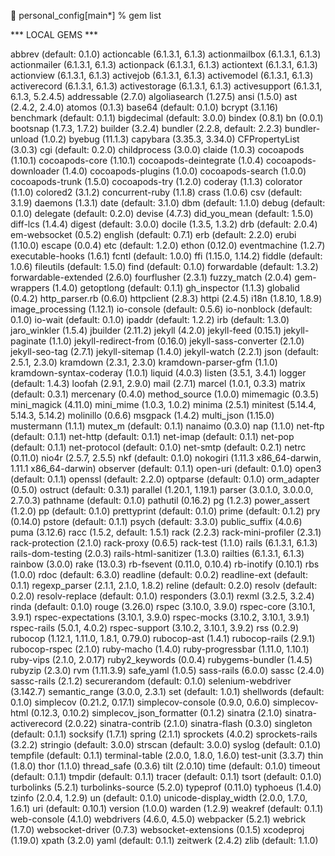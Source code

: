 👻  personal_config[main*] % gem list

*** LOCAL GEMS ***

abbrev (default: 0.1.0)
actioncable (6.1.3.1, 6.1.3)
actionmailbox (6.1.3.1, 6.1.3)
actionmailer (6.1.3.1, 6.1.3)
actionpack (6.1.3.1, 6.1.3)
actiontext (6.1.3.1, 6.1.3)
actionview (6.1.3.1, 6.1.3)
activejob (6.1.3.1, 6.1.3)
activemodel (6.1.3.1, 6.1.3)
activerecord (6.1.3.1, 6.1.3)
activestorage (6.1.3.1, 6.1.3)
activesupport (6.1.3.1, 6.1.3, 5.2.4.5)
addressable (2.7.0)
algoliasearch (1.27.5)
ansi (1.5.0)
ast (2.4.2, 2.4.0)
atomos (0.1.3)
base64 (default: 0.1.0)
bcrypt (3.1.16)
benchmark (default: 0.1.1)
bigdecimal (default: 3.0.0)
bindex (0.8.1)
bn (0.0.1)
bootsnap (1.7.3, 1.7.2)
builder (3.2.4)
bundler (2.2.8, default: 2.2.3)
bundler-unload (1.0.2)
byebug (11.1.3)
capybara (3.35.3, 3.34.0)
CFPropertyList (3.0.3)
cgi (default: 0.2.0)
childprocess (3.0.0)
claide (1.0.3)
cocoapods (1.10.1)
cocoapods-core (1.10.1)
cocoapods-deintegrate (1.0.4)
cocoapods-downloader (1.4.0)
cocoapods-plugins (1.0.0)
cocoapods-search (1.0.0)
cocoapods-trunk (1.5.0)
cocoapods-try (1.2.0)
coderay (1.1.3)
colorator (1.1.0)
colored2 (3.1.2)
concurrent-ruby (1.1.8)
crass (1.0.6)
csv (default: 3.1.9)
daemons (1.3.1)
date (default: 3.1.0)
dbm (default: 1.1.0)
debug (default: 0.1.0)
delegate (default: 0.2.0)
devise (4.7.3)
did_you_mean (default: 1.5.0)
diff-lcs (1.4.4)
digest (default: 3.0.0)
docile (1.3.5, 1.3.2)
drb (default: 2.0.4)
em-websocket (0.5.2)
english (default: 0.7.1)
erb (default: 2.2.0)
erubi (1.10.0)
escape (0.0.4)
etc (default: 1.2.0)
ethon (0.12.0)
eventmachine (1.2.7)
executable-hooks (1.6.1)
fcntl (default: 1.0.0)
ffi (1.15.0, 1.14.2)
fiddle (default: 1.0.6)
fileutils (default: 1.5.0)
find (default: 0.1.0)
forwardable (default: 1.3.2)
forwardable-extended (2.6.0)
fourflusher (2.3.1)
fuzzy_match (2.0.4)
gem-wrappers (1.4.0)
getoptlong (default: 0.1.1)
gh_inspector (1.1.3)
globalid (0.4.2)
http_parser.rb (0.6.0)
httpclient (2.8.3)
httpi (2.4.5)
i18n (1.8.10, 1.8.9)
image_processing (1.12.1)
io-console (default: 0.5.6)
io-nonblock (default: 0.1.0)
io-wait (default: 0.1.0)
ipaddr (default: 1.2.2)
irb (default: 1.3.0)
jaro_winkler (1.5.4)
jbuilder (2.11.2)
jekyll (4.2.0)
jekyll-feed (0.15.1)
jekyll-paginate (1.1.0)
jekyll-redirect-from (0.16.0)
jekyll-sass-converter (2.1.0)
jekyll-seo-tag (2.7.1)
jekyll-sitemap (1.4.0)
jekyll-watch (2.2.1)
json (default: 2.5.1, 2.3.0)
kramdown (2.3.1, 2.3.0)
kramdown-parser-gfm (1.1.0)
kramdown-syntax-coderay (1.0.1)
liquid (4.0.3)
listen (3.5.1, 3.4.1)
logger (default: 1.4.3)
loofah (2.9.1, 2.9.0)
mail (2.7.1)
marcel (1.0.1, 0.3.3)
matrix (default: 0.3.1)
mercenary (0.4.0)
method_source (1.0.0)
mimemagic (0.3.5)
mini_magick (4.11.0)
mini_mime (1.0.3, 1.0.2)
minima (2.5.1)
minitest (5.14.4, 5.14.3, 5.14.2)
molinillo (0.6.6)
msgpack (1.4.2)
multi_json (1.15.0)
mustermann (1.1.1)
mutex_m (default: 0.1.1)
nanaimo (0.3.0)
nap (1.1.0)
net-ftp (default: 0.1.1)
net-http (default: 0.1.1)
net-imap (default: 0.1.1)
net-pop (default: 0.1.1)
net-protocol (default: 0.1.0)
net-smtp (default: 0.2.1)
netrc (0.11.0)
nio4r (2.5.7, 2.5.5)
nkf (default: 0.1.0)
nokogiri (1.11.3 x86_64-darwin, 1.11.1 x86_64-darwin)
observer (default: 0.1.1)
open-uri (default: 0.1.0)
open3 (default: 0.1.1)
openssl (default: 2.2.0)
optparse (default: 0.1.0)
orm_adapter (0.5.0)
ostruct (default: 0.3.1)
parallel (1.20.1, 1.19.1)
parser (3.0.1.0, 3.0.0.0, 2.7.0.3)
pathname (default: 0.1.0)
pathutil (0.16.2)
pg (1.2.3)
power_assert (1.2.0)
pp (default: 0.1.0)
prettyprint (default: 0.1.0)
prime (default: 0.1.2)
pry (0.14.0)
pstore (default: 0.1.1)
psych (default: 3.3.0)
public_suffix (4.0.6)
puma (3.12.6)
racc (1.5.2, default: 1.5.1)
rack (2.2.3)
rack-mini-profiler (2.3.1)
rack-protection (2.1.0)
rack-proxy (0.6.5)
rack-test (1.1.0)
rails (6.1.3.1, 6.1.3)
rails-dom-testing (2.0.3)
rails-html-sanitizer (1.3.0)
railties (6.1.3.1, 6.1.3)
rainbow (3.0.0)
rake (13.0.3)
rb-fsevent (0.11.0, 0.10.4)
rb-inotify (0.10.1)
rbs (1.0.0)
rdoc (default: 6.3.0)
readline (default: 0.0.2)
readline-ext (default: 0.1.1)
regexp_parser (2.1.1, 2.1.0, 1.8.2)
reline (default: 0.2.0)
resolv (default: 0.2.0)
resolv-replace (default: 0.1.0)
responders (3.0.1)
rexml (3.2.5, 3.2.4)
rinda (default: 0.1.0)
rouge (3.26.0)
rspec (3.10.0, 3.9.0)
rspec-core (3.10.1, 3.9.1)
rspec-expectations (3.10.1, 3.9.0)
rspec-mocks (3.10.2, 3.10.1, 3.9.1)
rspec-rails (5.0.1, 4.0.2)
rspec-support (3.10.2, 3.10.1, 3.9.2)
rss (0.2.9)
rubocop (1.12.1, 1.11.0, 1.8.1, 0.79.0)
rubocop-ast (1.4.1)
rubocop-rails (2.9.1)
rubocop-rspec (2.1.0)
ruby-macho (1.4.0)
ruby-progressbar (1.11.0, 1.10.1)
ruby-vips (2.1.0, 2.0.17)
ruby2_keywords (0.0.4)
rubygems-bundler (1.4.5)
rubyzip (2.3.0)
rvm (1.11.3.9)
safe_yaml (1.0.5)
sass-rails (6.0.0)
sassc (2.4.0)
sassc-rails (2.1.2)
securerandom (default: 0.1.0)
selenium-webdriver (3.142.7)
semantic_range (3.0.0, 2.3.1)
set (default: 1.0.1)
shellwords (default: 0.1.0)
simplecov (0.21.2, 0.17.1)
simplecov-console (0.9.0, 0.6.0)
simplecov-html (0.12.3, 0.10.2)
simplecov_json_formatter (0.1.2)
sinatra (2.1.0)
sinatra-activerecord (2.0.22)
sinatra-contrib (2.1.0)
sinatra-flash (0.3.0)
singleton (default: 0.1.1)
socksify (1.7.1)
spring (2.1.1)
sprockets (4.0.2)
sprockets-rails (3.2.2)
stringio (default: 3.0.0)
strscan (default: 3.0.0)
syslog (default: 0.1.0)
tempfile (default: 0.1.1)
terminal-table (2.0.0, 1.8.0, 1.6.0)
test-unit (3.3.7)
thin (1.8.0)
thor (1.1.0)
thread_safe (0.3.6)
tilt (2.0.10)
time (default: 0.1.0)
timeout (default: 0.1.1)
tmpdir (default: 0.1.1)
tracer (default: 0.1.1)
tsort (default: 0.1.0)
turbolinks (5.2.1)
turbolinks-source (5.2.0)
typeprof (0.11.0)
typhoeus (1.4.0)
tzinfo (2.0.4, 1.2.9)
un (default: 0.1.0)
unicode-display_width (2.0.0, 1.7.0, 1.6.1)
uri (default: 0.10.1)
version (1.0.0)
warden (1.2.9)
weakref (default: 0.1.1)
web-console (4.1.0)
webdrivers (4.6.0, 4.5.0)
webpacker (5.2.1)
webrick (1.7.0)
websocket-driver (0.7.3)
websocket-extensions (0.1.5)
xcodeproj (1.19.0)
xpath (3.2.0)
yaml (default: 0.1.1)
zeitwerk (2.4.2)
zlib (default: 1.1.0)
